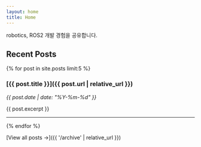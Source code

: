 ```yaml
---
layout: home
title: Home
---
```


robotics, ROS2 개발 경험을 공유합니다.

## Recent Posts

{% for post in site.posts limit:5 %}
### [{{ post.title }}]({{ post.url | relative_url }})
*{{ post.date | date: "%Y-%m-%d" }}*

{{ post.excerpt }}

---
{% endfor %}

[View all posts →]({{ '/archive' | relative_url }})
